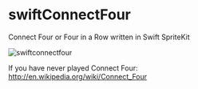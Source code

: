 swiftConnectFour
================

Connect Four or Four in a Row written in Swift SpriteKit

![swiftconnectfour](https://cloud.githubusercontent.com/assets/4943759/4905216/e724364e-644d-11e4-995d-a22caf26bb18.jpg)


If you have never played Connect Four: http://en.wikipedia.org/wiki/Connect_Four
